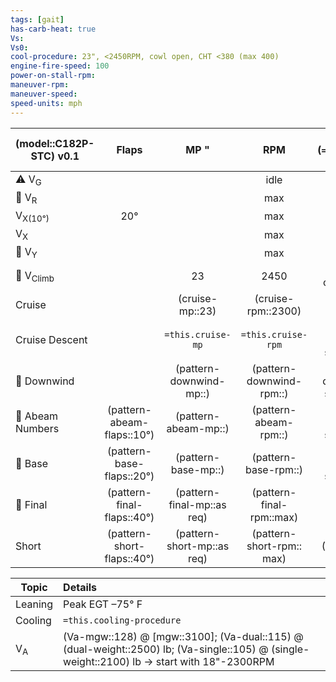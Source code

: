 ```yaml
---
tags: [gait]
has-carb-heat: true
Vs:
Vs0:
cool-procedure: 23", <2450RPM, cowl open, CHT <380 (max 400)
engine-fire-speed: 100
power-on-stall-rpm:
maneuver-rpm:
maneuver-speed:
speed-units: mph
---
```


| **(model::C182P-STC)** v0.1 |         **Flaps**          |          **MP "**           |          **RPM**          | **IAS (`=this.speed-units`)** |
| --------------------------- |:--------------------------:|:---------------------------:|:-------------------------:|:-----------------------------:|
| ⚠️ V<sub>G</sub>            |                            |                             |           idle            |           (Vg::86)            |
| 🛫 V<sub>R</sub>            |                            |                             |            max            |           (Vr::60)            |
| V<sub>X(10°)</sub>          |            20°             |                             |            max            |          (Vx10::60)           |
| V<sub>X</sub>               |                            |                             |            max            |           (Vx::70)            |
| 🛫 V<sub>Y</sub>            |                            |                             |            max            |           (Vy::89)            |
| 🛫 V<sub>Climb</sub>        |                            |             23              |           2450            |      (cruise-climb::105)      |
| Cruise                      |                            |       (cruise-mp::23)       |    (cruise-rpm::2300)     |       (cruise-speed::)        |
| Cruise Descent              |                            |     `=this.cruise-mp`      |    `=this.cruise-rpm`     |  (cruise-descent-speed::90)   |
| 🛬 Downwind                 |                            |   (pattern-downwind-mp::)   | (pattern-downwind-rpm::)  | (pattern-downwind-speed::90)  |
| 🛬 Abeam Numbers            | (pattern-abeam-flaps::10°) |    (pattern-abeam-mp::)     |   (pattern-abeam-rpm::)   |   (pattern-abeam-speed::80)   |
| 🛬 Base                     | (pattern-base-flaps::20°)  |     (pattern-base-mp::)     |   (pattern-base-rpm::)    |   (pattern-base-speed::70)    |
| 🛬 Final                    | (pattern-final-flaps::40°) | (pattern-final-mp::as req) | (pattern-final-rpm::max)  |          (Vref::70)           |
| Short                       | (pattern-short-flaps::40°) | (pattern-short-mp::as req)  | (pattern-short-rpm:: max) |         (Vshort::69)          |

| Topic         | Details                                                                                                           |
| ------------- |:----------------------------------------------------------------------------------------------------------------- |
| Leaning       | Peak EGT –75° F                                                                                                   |
| Cooling       | `=this.cooling-procedure`                                                                                                                  |
| V<sub>A</sub> | (Va-mgw::128) @ [mgw::3100]; (Va-dual::115) @ (dual-weight::2500) lb; (Va-single::105) @ (single-weight::2100) lb -> start with 18"-2300RPM |
